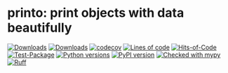 # printo: print objects with data beautifully

[![Downloads](https://static.pepy.tech/badge/printo/month)](https://pepy.tech/project/printo)
[![Downloads](https://static.pepy.tech/badge/printo)](https://pepy.tech/project/printo)
[![codecov](https://codecov.io/gh/pomponchik/printo/graph/badge.svg?token=r72d56t1hj)](https://codecov.io/gh/pomponchik/printo)
[![Lines of code](https://sloc.xyz/github/pomponchik/printo/?category=code)](https://github.com/boyter/scc/)
[![Hits-of-Code](https://hitsofcode.com/github/pomponchik/printo?branch=main)](https://hitsofcode.com/github/pomponchik/printo/view?branch=main)
[![Test-Package](https://github.com/pomponchik/printo/actions/workflows/tests_and_coverage.yml/badge.svg)](https://github.com/pomponchik/printo/actions/workflows/tests_and_coverage.yml)
[![Python versions](https://img.shields.io/pypi/pyversions/printo.svg)](https://pypi.python.org/pypi/printo)
[![PyPI version](https://badge.fury.io/py/printo.svg)](https://badge.fury.io/py/printo)
[![Checked with mypy](http://www.mypy-lang.org/static/mypy_badge.svg)](http://mypy-lang.org/)
[![Ruff](https://img.shields.io/endpoint?url=https://raw.githubusercontent.com/astral-sh/ruff/main/assets/badge/v2.json)](https://github.com/astral-sh/ruff)
